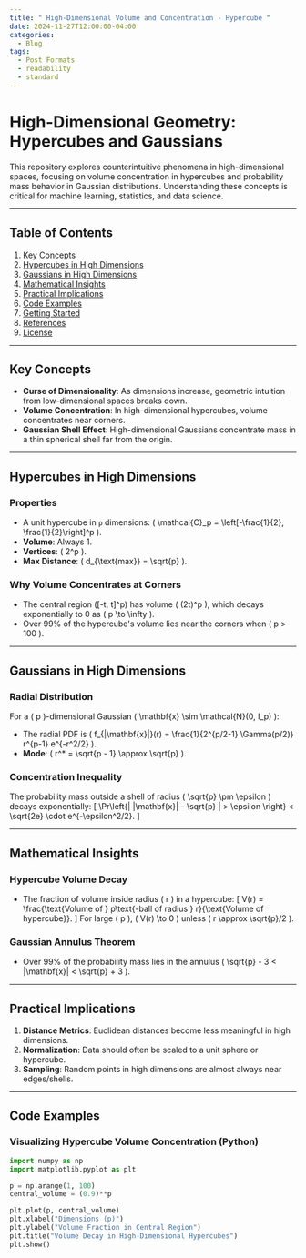 ```yaml
---
title: " High-Dimensional Volume and Concentration - Hypercube "
date: 2024-11-27T12:00:00-04:00
categories:
  - Blog
tags:
  - Post Formats
  - readability
  - standard
---
```





# High-Dimensional Geometry: Hypercubes and Gaussians

This repository explores counterintuitive phenomena in high-dimensional spaces, focusing on volume concentration in hypercubes and probability mass behavior in Gaussian distributions. Understanding these concepts is critical for machine learning, statistics, and data science.

---

## Table of Contents
1. [Key Concepts](#key-concepts)
2. [Hypercubes in High Dimensions](#hypercubes-in-high-dimensions)
3. [Gaussians in High Dimensions](#gaussians-in-high-dimensions)
4. [Mathematical Insights](#mathematical-insights)
5. [Practical Implications](#practical-implications)
6. [Code Examples](#code-examples)
7. [Getting Started](#getting-started)
8. [References](#references)
9. [License](#license)

---

## Key Concepts

- **Curse of Dimensionality**: As dimensions increase, geometric intuition from low-dimensional spaces breaks down.
- **Volume Concentration**: In high-dimensional hypercubes, volume concentrates near corners.
- **Gaussian Shell Effect**: High-dimensional Gaussians concentrate mass in a thin spherical shell far from the origin.

---

## Hypercubes in High Dimensions

### Properties
- A unit hypercube in `p` dimensions: \( \mathcal{C}_p = \left[-\frac{1}{2}, \frac{1}{2}\right]^p \).
- **Volume**: Always 1.
- **Vertices**: \( 2^p \).
- **Max Distance**: \( d_{\text{max}} = \sqrt{p} \).

### Why Volume Concentrates at Corners
- The central region \([-t, t]^p\) has volume \( (2t)^p \), which decays exponentially to 0 as \( p \to \infty \).
- Over 99% of the hypercube's volume lies near the corners when \( p > 100 \).

---

## Gaussians in High Dimensions

### Radial Distribution
For a \( p \)-dimensional Gaussian \( \mathbf{x} \sim \mathcal{N}(0, I_p) \):
- The radial PDF is \( f_{\|\mathbf{x}\|}(r) = \frac{1}{2^{p/2-1} \Gamma(p/2)} r^{p-1} e^{-r^2/2} \).
- **Mode**: \( r^* = \sqrt{p - 1} \approx \sqrt{p} \).

### Concentration Inequality
The probability mass outside a shell of radius \( \sqrt{p} \pm \epsilon \) decays exponentially:
\[
\Pr\left\{| \|\mathbf{x}\| - \sqrt{p} | > \epsilon \right\} < \sqrt{2e} \cdot e^{-\epsilon^2/2}.
\]

---

## Mathematical Insights

### Hypercube Volume Decay
- The fraction of volume inside radius \( r \) in a hypercube:
  \[
  V(r) = \frac{\text{Volume of } p\text{-ball of radius } r}{\text{Volume of hypercube}}.
  \]
  For large \( p \), \( V(r) \to 0 \) unless \( r \approx \sqrt{p}/2 \).

### Gaussian Annulus Theorem
- Over 99% of the probability mass lies in the annulus \( \sqrt{p} - 3 < \|\mathbf{x}\| < \sqrt{p} + 3 \).

---

## Practical Implications

1. **Distance Metrics**: Euclidean distances become less meaningful in high dimensions.
2. **Normalization**: Data should often be scaled to a unit sphere or hypercube.
3. **Sampling**: Random points in high dimensions are almost always near edges/shells.

---

## Code Examples

### Visualizing Hypercube Volume Concentration (Python)
```python
import numpy as np
import matplotlib.pyplot as plt

p = np.arange(1, 100)
central_volume = (0.9)**p

plt.plot(p, central_volume)
plt.xlabel("Dimensions (p)")
plt.ylabel("Volume Fraction in Central Region")
plt.title("Volume Decay in High-Dimensional Hypercubes")
plt.show()



